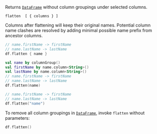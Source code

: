 [//]: # (title: flatten)

<!---IMPORT org.jetbrains.kotlinx.dataframe.samples.api.Modify-->

Returns [`DataFrame`](DataFrame.md) without column groupings under selected columns.

```text
flatten  [ { columns } ]
```

Columns after flattening will keep their original names. Potential column name clashes are resolved by adding minimal possible name prefix from ancestor columns.

<!---FUN flatten-->
<tabs>
<tab title="Properties">

```kotlin
// name.firstName -> firstName
// name.lastName -> lastName
df.flatten { name }
```

</tab>
<tab title="Accessors">

```kotlin
val name by columnGroup()
val firstName by name.column<String>()
val lastName by name.column<String>()
// name.firstName -> firstName
// name.lastName -> lastName
df.flatten(name)
```

</tab>
<tab title="Strings">

```kotlin
// name.firstName -> firstName
// name.lastName -> lastName
df.flatten("name")
```

</tab></tabs>
<!---END-->

To remove all column groupings in [`DataFrame`](DataFrame.md), invoke `flatten` without parameters:

<!---FUN flattenAll-->

```kotlin
df.flatten()
```

<!---END-->
